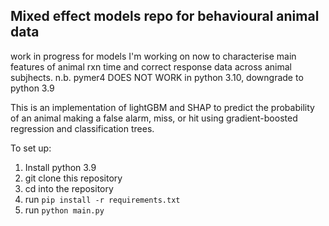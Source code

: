 ## Mixed effect models repo for behavioural animal data
work in progress for models I'm working on now to characterise main features of animal rxn time and correct response data across animal subjhects.
n.b. pymer4 DOES NOT WORK in python 3.10, downgrade to python 3.9 <br>

This is an implementation of lightGBM and SHAP to predict the probability of an animal making a false alarm, miss, or hit using gradient-boosted regression
and classification trees. 

To set up:
1. Install python 3.9
2. git clone this repository
3. cd into the repository
4. run `pip install -r requirements.txt`
5. run `python main.py`
